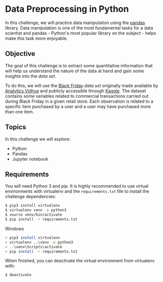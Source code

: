 # Data Preprocessing in Python

In this challenge, we will practice data manipulation using the [pandas](https://pandas.pydata.org/) library. Data manipulation is one of the most fundamental tasks for a data scientist and pandas - Python's most popular library on the subject - helps make this task more enjoyable.

## Objective

The goal of this challenge is to extract some quantitative information that will help us understand the nature of the data at hand and gain some _insights_ into the _data set_.

To do this, we will use the [Black Friday](https://codenation-challenges.s3-us-west-1.amazonaws.com/data-science-0/black_friday.csv) _data set_ originally made available by [Analytics Vidhya](https://www.analyticsvidhya.com/) and publicly accessible through [Kaggle](https://www.kaggle.com). The dataset contains some variables related to commercial transactions carried out during Black Friday in a given retail store. Each observation is related to a specific item purchased by a user and a user may have purchased more than one item.

## Topics

In this challenge we will explore:

* Python
* Pandas
* Jupyter notebook

## Requirements

You will need Python 3 and pip. It is highly recommended to use virtual environments with virtualenv and the `requirements.txt` file to install the challenge dependencies:

```bash
$ pip3 install virtualenv
$ virtualenv venv -p python3
$ source venv/bin/activate
$ pip install -r requirements.txt
```

Windows

```bash
> pip3 install virtualenv
> virtualenv ..\venv -p python3
> ..\venv\Scripts\activate
> pip install -r requirements.txt
```

When finished, you can deactivate the virtual environment from virtualenv with:

```bash
$ deactivate
```
